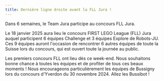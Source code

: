 ```yaml
---
title: Dernière ligne droite avant la FLL Jura !
---
```


Dans 6 semaines, le Team Jura participe au concours FLL Jura.

<!--more-->

Le 18 janvier 2025 aura lieu le concours FIRST LEGO League (FLL) Jura auquel participent 6 équipes Challenge et 3 équipes Explore de Robots-JU.
Ces 9 équipes auront l'occasion de rencontrer 6 autres équipes de toute la Suisse lors du concours, qui est ouvert toute la journée au public.

Les premiers concours FLL ont lieu dès ce week-end. Nous souhaitons bonne chance à toutes les équipes et de profiter de tous ces beaux moments !
Nous encourageons particulièrement les équipes de Bussigny lors du concours d'Yverdon du 30 novembre 2024. Allez les Bussibot !
